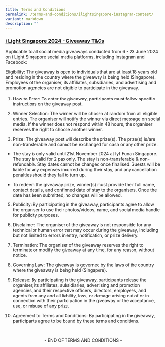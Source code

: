 ```yaml
---
title: Terms and Conditions
permalink: /terms-and-conditions/ilightsingapore-instagram-contest/
variant: markdown
description: ""
---
```

<h3><strong><u>i Light Singapore 2024 - Giveaway T&amp;Cs</u></strong></h3>
<p>Applicable to all social media giveaways conducted from 6 - 23 June 2024
on i Light Singapore social media platforms, including Instagram and Facebook:</p>
<p>Eligibility: The giveaway is open to individuals that are at least 18
years old and residing in the country where the giveaway is being held
(Singapore). Employees of the organiser, its affiliates, subsidiaries,
and advertising and promotion agencies are not eligible to participate
in the giveaway.</p>
<h4></h4>
<ol data-tight="true" class="tight">
<li>
<p>How to Enter: To enter the giveaway, participants must follow specific
instructions on the giveaway post.</p>
<p></p>
</li>
<li>
<p>Winner Selection: The winner will be chosen at random from all eligible
entries. The organiser will notify the winner via direct message on social
media. If the winner does not respond within 48 hours, the organiser reserves
the right to choose another winner.</p>
<p></p>
</li>
<li>
<p>Prize: The giveaway post will describe the prize(s). The prize(s) is/are
non-transferable and cannot be exchanged for cash or any other prize.&nbsp;</p>
<p></p>
</li>
</ol>
<ul data-tight="true" class="tight">
<li>
<p>The stay is only valid until 21st November 2024 at lyf Funan Singapore.
The stay is valid for 2 pax only. The stay is non-transferable &amp; non-refundable.
Stay dates cannot be changed once finalised. Guests will be liable for
any expenses incurred during their stay, and any cancellation penalties
should they fail to turn up.&nbsp;</p>
<p></p>
</li>
<li>
<p>To redeem the giveaway prize, winner(s) must provide their full name,
contact details, and confirmed date of stay to the organisers. Once the
date has been submitted, no changes will be allowed.</p>
</li>
</ul>
<p></p>
<ol start="5">
<li>
<p>Publicity: By participating in the giveaway, participants agree to allow
the organiser to use their photos/videos, name, and social media handle
for publicity purposes.</p>
</li>
</ol>
<p></p>
<ol start="6">
<li>
<p>Disclaimer: The organiser of the giveaway is not responsible for any technical
or human error that may occur during the giveaway, including but not limited
to errors in entry, notification, or prize delivery.</p>
<p></p>
</li>
<li>
<p>Termination: The organiser of the giveaway reserves the right to terminate
or modify the giveaway at any time, for any reason, without notice.</p>
</li>
</ol>
<p></p>
<ol start="8">
<li>
<p>Governing Law: The giveaway is governed by the laws of the country where
the giveaway is being held (Singapore).</p>
<p></p>
</li>
<li>
<p>Release: By participating in the giveaway, participants release the organiser,
its affiliates, subsidiaries, advertising and promotion agencies, and their
respective officers, directors, employees, and agents from any and all
liability, loss, or damage arising out of or in connection with their participation
in the giveaway or the acceptance, use, or misuse of any prize.</p>
<p></p>
</li>
<li>
<p>Agreement to Terms and Conditions: By participating in the giveaway, participants
agree to be bound by these terms and conditions.</p>
</li>
</ol>
<p>
<br>
</p>
<p style="text-align:center">- END OF TERMS AND CONDITIONS -</p>
